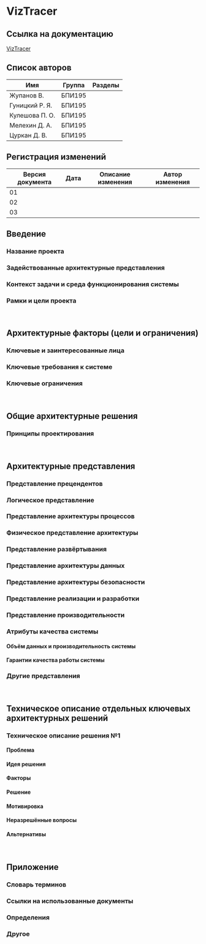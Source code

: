 # VizTracer
## Ссылка на документацию
[VizTracer](https://github.com/gaogaotiantian/viztracer)
## Список авторов
Имя | Группа | Разделы
| --- | --- | ---
Жупанов В. | БПИ195 |
Гуницкий Р. Я. | БПИ195 |
Кулешова П. О. | БПИ195 |
Мелехин Д. А. | БПИ195 |
Цуркан Д. В. | БПИ195 |
## Регистрация изменений
Версия документа	| Дата	| Описание изменения	| Автор изменения
| --- | --- | --- | ---
01|
02|
03|
## Введение
### Название проекта
### Задействованные архитектурные представления
### Контекст задачи и среда функционирования системы
### Рамки и цели проекта
 

## Архитектурные факторы (цели и ограничения)
### Ключевые и заинтересованные лица
### Ключевые требования к системе
### Ключевые ограничения
 
## Общие архитектурные решения
### Принципы проектирования
 
## Архитектурные представления
### Представление прецендентов
### Логическое представление
### Представление архитектуры процессов
### Физическое представление архитектуры
### Представление развёртывания
### Представление архитектуры данных
### Представление архитектуры безопасности
### Представление реализации и разработки
### Представление производительности
### Атрибуты качества системы
#### Объём данных и производительность системы
#### Гарантии качества работы системы
### Другие представления
 
## Техническое описание отдельных ключевых архитектурных решений
### Техническое описание решения №1
#### Проблема
#### Идея решения
#### Факторы
#### Решение
#### Мотивировка
#### Неразрешённые вопросы
#### Альтернативы
 
## Приложение
### Словарь терминов
### Ссылки на использованные документы
### Определения
### Другое
